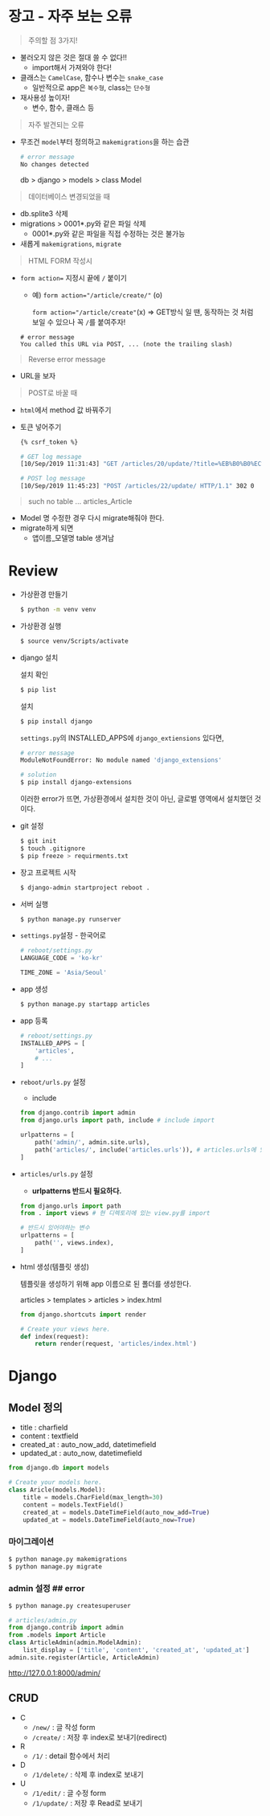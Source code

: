# 장고 - 자주 보는 오류

> 주의할 점 3가지!

* 불러오지 않은 것은 절대 쓸 수 없다!!
  * import해서 가져와야 한다!
* 클래스는 `CamelCase`, 함수나 변수는 `snake_case`
  * 일반적으로 app은 `복수형`, class는 `단수형`
* 재사용성 높이자!
  * 변수, 함수, 클래스 등

> 자주 발견되는 오류

* 무조건 `model`부터 정의하고 `makemigrations`을 하는 습관

  ```bash
  # error message
  No changes detected
  ```

  db > django > models > class Model

> 데이터베이스 변경되었을 때

- db.splite3 삭제
- migrations > 0001*.py와 같은 파일 삭제
  - 0001*.py와 같은 파일을 직접 수정하는 것은 불가능
- 새롭게 `makemigrations`, `migrate`

> HTML FORM 작성시

* `form action=` 지정시 끝에 `/` 붙이기

  * 예) `form action="/article/create/"` (o)

    `form action="/article/create"`(x) => GET방식 일 땐, 동작하는 것 처럼 보일 수 있으나 꼭 `/`를 붙여주자!

  ```
  # error message
  You called this URL via POST, ... (note the trailing slash)
  ```

> Reverse error message

* URL을 보자

> POST로 바꿀 때

* `html`에서 method 값 바꿔주기

* 토큰 넣어주기

  ```html
  {% csrf_token %}
  ```

  ```bash
  # GET log message
  [10/Sep/2019 11:31:43] "GET /articles/20/update/?title=%EB%B0%B0%EC%A7%B1%EA%B3%A0%ED%8C%8C&content=%E3%85%A0%E3%85%A0 HTTP/1.1" 302 0
  
  # POST log message
  [10/Sep/2019 11:45:23] "POST /articles/22/update/ HTTP/1.1" 302 0
  ```


> such no table ... articles_Article

* Model 명 수정한 경우 다시 migrate해줘야 한다.
* migrate하게 되면
  * 앱이름_모델명 table 생겨남

# Review

* 가상환경 만들기

  ```bash
  $ python -m venv venv
  ```

  

* 가상환경 실행

  ```bash
  $ source venv/Scripts/activate
  ```

  

* django 설치

  설치 확인

  ```bash
  $ pip list
  ```

  설치

  ```bash
  $ pip install django 
  ```

  `settings.py`의 INSTALLED_APPS에 `django_extiensions` 있다면,

  ```bash
  # error message
  ModuleNotFoundError: No module named 'django_extensions'
  
  # solution
  $ pip install django-extensions
  ```

  이러한 error가 뜨면, 가상환경에서 설치한 것이 아닌, 글로벌 영역에서 설치했던 것이다.

* git 설정

  ```bash
  $ git init
  $ touch .gitignore
  $ pip freeze > requirments.txt
  ```

* 장고 프로젝트 시작

  ```bash
  $ django-admin startproject reboot .
  ```

* 서버 실행

  ```bash
  $ python manage.py runserver
  ```

* `settings.py`설정 - 한국어로

  ```python
  # reboot/settings.py
  LANGUAGE_CODE = 'ko-kr'
  
  TIME_ZONE = 'Asia/Seoul'
  ```

* app 생성

  ```bash
  $ python manage.py startapp articles
  ```

* app 등록

  ```python
  # reboot/settings.py
  INSTALLED_APPS = [
      'articles',
      # ...
  ]
  ```

  

* `reboot/urls.py` 설정

  * include

  ```python
  from django.contrib import admin
  from django.urls import path, include # include import
  
  urlpatterns = [
      path('admin/', admin.site.urls),
      path('articles/', include('articles.urls')), # articles.urls에 있는 것을 포함하겠다.
  ]
  ```

* `articles/urls.py` 설정

  * **urlpatterns 반드시 필요하다.**

  ```python
  from django.urls import path
  from . import views # 현 디렉토리에 있는 view.py를 import
  
  # 반드시 있어야하는 변수
  urlpatterns = [
      path('', views.index),
  ]
  ```

* html 생성(템플릿 생성)

  템플릿을 생성하기 위해 app 이름으로 된 폴더를 생성한다.

  articles > templates > articles > index.html

  ```python
  from django.shortcuts import render
  
  # Create your views here.
  def index(request):
      return render(request, 'articles/index.html')
  ```

# Django

## Model 정의

* title : charfield
* content : textfield
* created_at : auto_now_add, datetimefield
* updated_at : auto_now, datetimefield

```python
from django.db import models

# Create your models here.
class Aricle(models.Model):
    title = models.CharField(max_length=30)
    content = models.TextField()
    created_at = models.DateTimeField(auto_now_add=True)
    updated_at = models.DateTimeField(auto_now=True)
```



### 마이그레이션 

```bash
$ python manage.py makemigrations
$ python manage.py migrate
```



### admin 설정 ## error

```bash
$ python manage.py createsuperuser
```

```python
# articles/admin.py
from django.contrib import admin
from .models import Article
class ArticleAdmin(admin.ModelAdmin):
    list_display = ['title', 'content', 'created_at', 'updated_at']
admin.site.register(Article, ArticleAdmin)
```

http://127.0.0.1:8000/admin/



## CRUD

* C
  * `/new/` : 글 작성 form
  * `/create/` : 저장 후 index로 보내기(redirect)
* R
  * `/1/` : detail 함수에서 처리
* D
  * `/1/delete/` : 삭제 후 index로 보내기
* U
  * `/1/edit/` : 글 수정 form
  * `/1/update/` : 저장 후 Read로 보내기